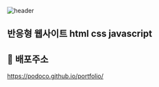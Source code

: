 ![header](https://capsule-render.vercel.app/api?type=Cylinder&color=FF9E0F&height=100&section=header&text=portfolio%20&fontSize=45)
## 반응형 웹사이트 html css javascript
 
 ## 🔗 배포주소
 https://podoco.github.io/portfolio/
 
